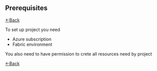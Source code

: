 ## Prerequisites
[<-Back](./Readme.md)

To set up project you need 

- Azure subscription
- Fabric environment

You also need to have permission to crete all resources need by project

[<-Back](./Readme.md)